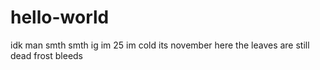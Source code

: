 # hello-world
idk man smth smth
ig im 25
im cold
its november here
the leaves are still dead
frost bleeds
